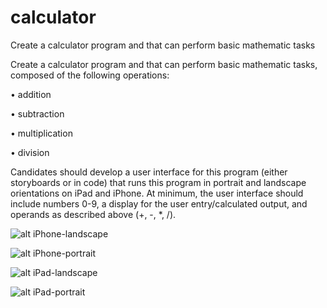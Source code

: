 # calculator
Create a calculator program and that can perform basic mathematic tasks

Create a calculator program and that can perform basic mathematic tasks, composed of the following operations:

•   addition

•   subtraction

•   multiplication

•   division

Candidates should develop a user interface for this program (either storyboards or in code) that runs this program in portrait and landscape orientations on iPad and iPhone. At minimum, the user interface should include numbers 0-9, a display for the user entry/calculated output, and operands as described above (+, -, *, /).


![alt iPhone-landscape](https://github.com/pakidanish/calculator/blob/master/Images/iphone-landscape.png)

![alt iPhone-portrait](https://github.com/pakidanish/calculator/blob/master/Images/iphone-portrait.png)

![alt iPad-landscape](https://github.com/pakidanish/calculator/blob/master/Images/ipad-landscape.png)

![alt iPad-portrait](https://github.com/pakidanish/calculator/blob/master/Images/ipad-portrait.png)

